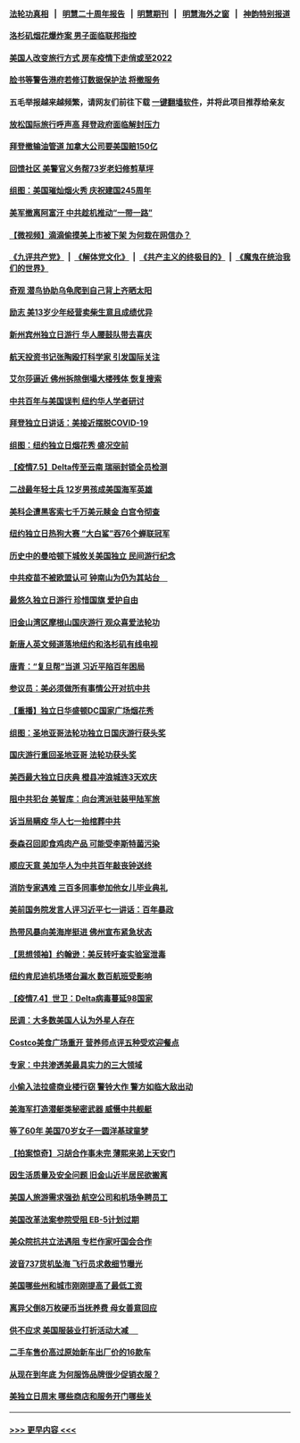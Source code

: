 #### [法轮功真相](https://github.com/gfw-breaker/truth/blob/master/README.md?t=0) &nbsp;&nbsp;|&nbsp;&nbsp; [明慧二十周年报告](https://github.com/gfw-breaker/mh-reports/blob/master/README.md?t=0) &nbsp;&nbsp;|&nbsp;&nbsp;[明慧期刊](https://github.com/gfw-breaker/mh-qikan) &nbsp;&nbsp;|&nbsp;&nbsp; [明慧海外之窗](https://github.com/gfw-breaker/mh-news/blob/master/README.md?t=0) &nbsp;&nbsp;|&nbsp;&nbsp; [神韵特别报道](https://github.com/gfw-breaker/mh-news/blob/master/shenyun.md?t=0)
#### [洛杉矶烟花爆炸案 男子面临联邦指控](../pages/nsc412/n13069722.md?t=07060451) 
#### [美国人改变旅行方式 房车疫情下走俏或至2022](../pages/nsc412/n13067221.md?t=07060451) 
#### [脸书等警告港府若修订数据保护法 将撤服务](../pages/nsc412/n13069603.md?t=07060451) 
#### 五毛举报越来越频繁，请网友们前往下载 [一键翻墙软件](https://github.com/gfw-breaker/ssr-accounts)，并将此项目推荐给亲友
#### [放松国际旅行呼声高 拜登政府面临解封压力](../pages/nsc412/n13069503.md?t=07060451) 
#### [拜登撤输油管道 加拿大公司要美国赔150亿](../pages/nsc412/n13069333.md?t=07060451) 
#### [回馈社区 美警官义务帮73岁老妇修剪草坪](../pages/nsc412/n13068866.md?t=07060451) 
#### [组图：美国璀灿烟火秀 庆祝建国245周年](../pages/nsc412/n13068556.md?t=07060451) 
#### [美军撤离阿富汗 中共趁机推动“一带一路”](../pages/nsc412/n13069150.md?t=07060451) 
#### [【微视频】滴滴偷摸美上市被下架 为何栽在网信办？](../pages/nsc412/n13069148.md?t=07060451) 
#### [《九评共产党》](https://github.com/begood0513/9ping.md/blob/master/README.md) &nbsp;|&nbsp; [《解体党文化》](../../../../jtdwh.md/blob/master/README.md)  &nbsp;|&nbsp; [《共产主义的终极目的》](../../../../gczydzjmd.md/blob/master/README.md) &nbsp;|&nbsp; [《魔鬼在统治我们的世界》](../../../../mgztzwmdsj.md/blob/master/README.md) 
#### [奇观 潜鸟协助乌龟爬到自己背上齐晒太阳](../pages/nsc412/n13068593.md?t=07060451) 
#### [励志 美13岁少年经营卖柴生意且成绩优异](../pages/nsc412/n13068304.md?t=07060451) 
#### [新州宾州独立日游行 华人腰鼓队带去喜庆](../pages/nsc412/n13067949.md?t=07060451) 
#### [航天投资书记张陶殴打科学家 引发国际关注](../pages/nsc412/n13069132.md?t=07060451) 
#### [艾尔莎逼近 佛州拆除倒塌大楼残体 恢复搜索](../pages/nsc412/n13068916.md?t=07060451) 
#### [中共百年与美国误判 纽约华人学者研讨](../pages/nsc412/n13067969.md?t=07060451) 
#### [拜登独立日讲话：美接近摆脱COVID-19](../pages/nsc412/n13069101.md?t=07060451) 
#### [组图：纽约独立日烟花秀 盛况空前](../pages/nsc412/n13067994.md?t=07060451) 
#### [【疫情7.5】Delta传至云南 瑞丽封锁全员检测](../pages/nsc412/n13068730.md?t=07060451) 
#### [二战最年轻士兵 12岁男孩成美国海军英雄](../pages/nsc412/n13068515.md?t=07060451) 
#### [美科企遭黑客索七千万美元赎金 白宫令彻查](../pages/nsc412/n13068453.md?t=07060451) 
#### [纽约独立日热狗大赛 “大白鲨”吞76个蝉联冠军](../pages/nsc412/n13067972.md?t=07060451) 
#### [历史中的曼哈顿下城攸关美国独立  民间游行纪念](../pages/nsc412/n13067975.md?t=07060451) 
#### [中共疫苗不被欧盟认可 钟南山为仍为其站台　](../pages/nsc412/n13066921.md?t=07060451) 
#### [最悠久独立日游行 珍惜国旗 爱护自由](../pages/nsc412/n13067958.md?t=07060451) 
#### [旧金山湾区摩根山国庆游行 观众喜爱法轮功](../pages/nsc412/n13068026.md?t=07060451) 
#### [新唐人英文频道落地纽约和洛杉矶有线电视](../pages/nsc412/n13067841.md?t=07060451) 
#### [唐青：“复旦帮”当道 习近平陷百年困局](../pages/nsc412/n13066148.md?t=07060451) 
#### [参议员：美必须做所有事情公开对抗中共](../pages/nsc412/n13067296.md?t=07060451) 
#### [【重播】独立日华盛顿DC国家广场烟花秀](../pages/nsc412/n13067571.md?t=07060451) 
#### [组图：圣地亚哥法轮功独立日国庆游行获头奖](../pages/nsc412/n13067537.md?t=07060451) 
#### [国庆游行重回圣地亚哥 法轮功获头奖](../pages/nsc412/n13067427.md?t=07060451) 
#### [美西最大独立日庆典 橙县冲浪城连3天欢庆](../pages/nsc412/n13067190.md?t=07060451) 
#### [阻中共犯台 美智库：向台湾派驻装甲陆军旅](../pages/nsc412/n13058971.md?t=07060451) 
#### [诉当局瞒疫 华人七一抬棺葬中共](../pages/nsc412/n13067130.md?t=07060451) 
#### [泰森召回即食鸡肉产品 可能受李斯特菌污染](../pages/nsc412/n13067033.md?t=07060451) 
#### [顺应天意 美加华人为中共百年敲丧钟送终](../pages/nsc412/n13066942.md?t=07060451) 
#### [消防专家遇难 三百多同事参加他女儿毕业典礼](../pages/nsc412/n13066784.md?t=07060451) 
#### [美前国务院发言人评习近平七一讲话：百年暴政](../pages/nsc412/n13066986.md?t=07060451) 
#### [热带风暴向美海岸挺进 佛州宣布紧急状态](../pages/nsc412/n13066867.md?t=07060451) 
#### [【思想领袖】约翰逊：美反转吁查实验室泄毒](../pages/nsc412/n13033632.md?t=07060451) 
#### [纽约肯尼迪机场塔台漏水 数百航班受影响](../pages/nsc412/n13066667.md?t=07060451) 
#### [【疫情7.4】世卫：Delta病毒蔓延98国家](../pages/nsc412/n13066463.md?t=07060451) 
#### [民调：大多数美国人认为外星人存在](../pages/nsc412/n13066438.md?t=07060451) 
#### [Costco美食广场重开 营养师点评五种受欢迎餐点](../pages/nsc412/n13064123.md?t=07060451) 
#### [专家：中共渗透美最具实力的三大领域](../pages/nsc412/n13059369.md?t=07060451) 
#### [小偷入法拉盛商业楼行窃  警铃大作 警方如临大敌出动](../pages/nsc412/n13066203.md?t=07060451) 
#### [美海军打造潜艇类秘密武器 威慑中共舰艇](../pages/nsc412/n13057023.md?t=07060451) 
#### [等了60年 美国70岁女子一圆洋基球童梦](../pages/nsc412/n13066141.md?t=07060451) 
#### [【拍案惊奇】习胡合作事未完 薄熙来弟上天安门](../pages/nsc412/n13065867.md?t=07060451) 
#### [因生活质量及安全问题 旧金山近半居民欲搬离](../pages/nsc412/n13065836.md?t=07060451) 
#### [美国人旅游需求强劲 航空公司和机场争聘员工](../pages/nsc412/n13065762.md?t=07060451) 
#### [美国改革法案参院受阻 EB-5计划过期](../pages/nsc412/n13065786.md?t=07060451) 
#### [美众院抗共立法遇阻 专栏作家吁国会合作](../pages/nsc412/n13065784.md?t=07060451) 
#### [波音737货机坠海 飞行员求救细节曝光](../pages/nsc412/n13065666.md?t=07060451) 
#### [美国哪些州和城市刚刚提高了最低工资](../pages/nsc412/n13065576.md?t=07060451) 
#### [离异父倒8万枚硬币当抚养费 母女善意回应](../pages/nsc412/n13064915.md?t=07060451) 
#### [供不应求 美国服装业打折活动大减 　](../pages/nsc412/n13065316.md?t=07060451) 
#### [二手车售价高过原始新车出厂价的16款车](../pages/nsc412/n13065490.md?t=07060451) 
#### [从现在到年底 为何服饰品牌很少促销衣服？](../pages/nsc412/n13064204.md?t=07060451) 
#### [美独立日周末 哪些商店和服务开门哪些关](../pages/nsc412/n13065466.md?t=07060451) 

----
#### [ >>> 更早内容 <<< ](../indexes/nsc412-earlier.md)
